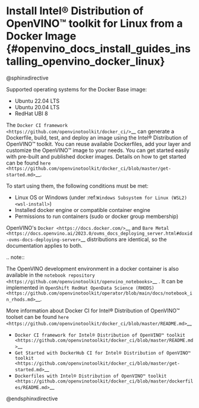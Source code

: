 # Install Intel® Distribution of OpenVINO™ toolkit for Linux from a Docker Image {#openvino_docs_install_guides_installing_openvino_docker_linux}

@sphinxdirective

Supported operating systems for the Docker Base image:

- Ubuntu 22.04 LTS
- Ubuntu 20.04 LTS
- RedHat UBI 8

The `Docker CI framework <https://github.com/openvinotoolkit/docker_ci/>`__ can generate a Dockerfile, build, test, and deploy an image using the Intel® Distribution of OpenVINO™ toolkit. You can reuse available Dockerfiles, add your layer and customize the OpenVINO™ image to your needs. You can get started easily with pre-built and published docker images. Details on how to get started can be found `here <https://github.com/openvinotoolkit/docker_ci/blob/master/get-started.md>`__.

To start using them, the following conditions must be met:

- Linux OS or Windows (under :ref:`Windows Subsystem for Linux (WSL2) <wsl-install>`)
- Installed docker engine or compatible container engine
- Permissions to run containers (sudo or docker group membership)

OpenVINO's `Docker <https://docs.docker.com/>`__ and `Bare Metal <https://docs.openvino.ai/2023.0/ovms_docs_deploying_server.html#doxid-ovms-docs-deploying-server>`__ distributions are identical, so the documentation applies to both.

.. note:: 

   The OpenVINO development environment in a docker container is also available in the `notebook repository <https://github.com/openvinotoolkit/openvino_notebooks>`__ . It can be implemented in `OpenShift RedHat OpenData Science (RHODS) <https://github.com/openvinotoolkit/operator/blob/main/docs/notebook_in_rhods.md>`__.

More information about Docker CI for Intel® Distribution of OpenVINO™ toolset can be found `here <https://github.com/openvinotoolkit/docker_ci/blob/master/README.md>`__

* `Docker CI framework for Intel® Distribution of OpenVINO™ toolkit <https://github.com/openvinotoolkit/docker_ci/blob/master/README.md>`__
* `Get Started with DockerHub CI for Intel® Distribution of OpenVINO™ toolkit <https://github.com/openvinotoolkit/docker_ci/blob/master/get-started.md>`__
* `Dockerfiles with Intel® Distribution of OpenVINO™ toolkit <https://github.com/openvinotoolkit/docker_ci/blob/master/dockerfiles/README.md>`__

@endsphinxdirective


